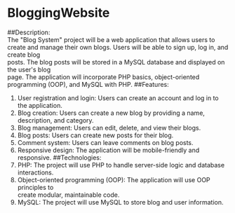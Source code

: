 # BloggingWebsite

##Description:	
The	"Blog	System"	project	will	be	a	web	application	that	allows	users	to	
create	and	manage	their	own	blogs.	Users	will	be	able	to	sign	up,	log	in,	and	create	blog	
posts.	The	blog	posts	will	be	stored	in	a	MySQL	database	and	displayed	on	the	user's	blog	
page.	The	application	will	incorporate	PHP	basics,	object-oriented	programming	(OOP),	and	
MySQL	with	PHP.
##Features:
1. User	registration	and	login:	Users	can	create	an	account	and	log	in	to	the	application.
2. Blog	creation:	Users	can	create	a	new	blog	by	providing	a	name,	description,	and	
category.
3. Blog	management:	Users	can	edit,	delete,	and	view	their	blogs.
4. Blog posts:	Users	can	create	new	posts	for	their	blog.
5. Comment	system:	Users	can	leave	comments	on	blog	posts.
6. Responsive	design:	The	application	will	be	mobile-friendly	and	responsive.
##Technologies:
1. PHP:	The	project	will	use	PHP	to	handle	server-side	logic	and	database	interactions.
2. Object-oriented	programming	(OOP):	The	application	will	use	OOP	principles	to	
create	modular,	maintainable	code.
3. MySQL:	The	project	will	use	MySQL	to	store	blog	and	user	information.
